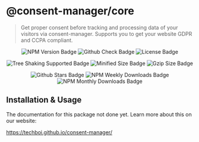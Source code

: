 # @consent-manager/core

> Get proper consent before tracking and processing data of your visitors via consent-manager. Supports you to get your website GDPR and CCPA compliant.

<center>

![NPM Version Badge](https://badgen.net/npm/v/@consent-manager/core)
![Github Check Badge](https://badgen.net/github/checks/techboi/consent-manager/main)
![License Badge](https://badgen.net/npm/license/@consent-manager/core)

![Tree Shaking Supported Badge](https://badgen.net/bundlephobia/tree-shaking/@consent-manager/core)
![Minified Size Badge](https://badgen.net/bundlephobia/min/@consent-manager/core)
![Gzip Size Badge](https://badgen.net/bundlephobia/minzip/@consent-manager/core)

![Github Stars Badge](https://badgen.net/github/stars/techboi/consent-manager)
![NPM Weekly Downloads Badge](https://badgen.net/npm/dw/@consent-manager/core)
![NPM Monthly Downloads Badge](https://badgen.net/npm/dm/@consent-manager/core)

</center>

## Installation & Usage

The documentation for this package not done yet. Learn more about this on our website:

https://techboi.github.io/consent-manager/
